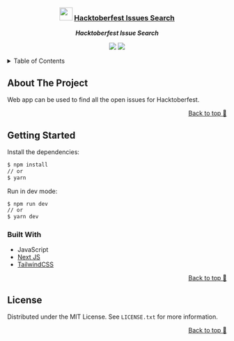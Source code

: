 <div align="center">

  ### <img src="https://raw.githubusercontent.com/evertcode/hacktoberfest-issues-hunt-search/main/public/favicon.ico" height="30px"/> [Hacktoberfest Issues Search](https://hacktoberfest-issues.vercel.app)
  
  ***Hacktoberfest Issue Search***
</div>

<div align="center">

![](https://img.shields.io/badge/Contributions-Welcome-brightgreen.svg)
![](https://img.shields.io/badge/Maintained%3F-Yes-brightgreen.svg)

</div>

<!-- TABLE OF CONTENTS -->

<details>
  <summary>Table of Contents</summary>
  <ol>
    <li>
      <a href="#about-the-project">About The Project</a>
      <a href="#getting-started">Getting Started</a>
      <ul>
        <li><a href="#built-with">Built With</a></li>
      </ul>
    </li>
    <li><a href="#license">License</a></li>
  </ol>
</details>

## About The Project

Web app can be used to find all the open issues for Hacktoberfest.

<p align="right"><a href="#top">Back to top 🔼</a></p>

## Getting Started

Install the dependencies:

```sh
$ npm install
// or
$ yarn
```

Run in dev mode:

```sh
$ npm run dev
// or
$ yarn dev
```

### Built With

- JavaScript
- [Next JS](https://nextjs.org)
- [TailwindCSS](https://tailwindcss.com)

<p align="right"><a href="#top">Back to top 🔼</a></p>

## License

Distributed under the MIT License. See `LICENSE.txt` for more information.

<p align="right"><a href="#top">Back to top 🔼</a></p>